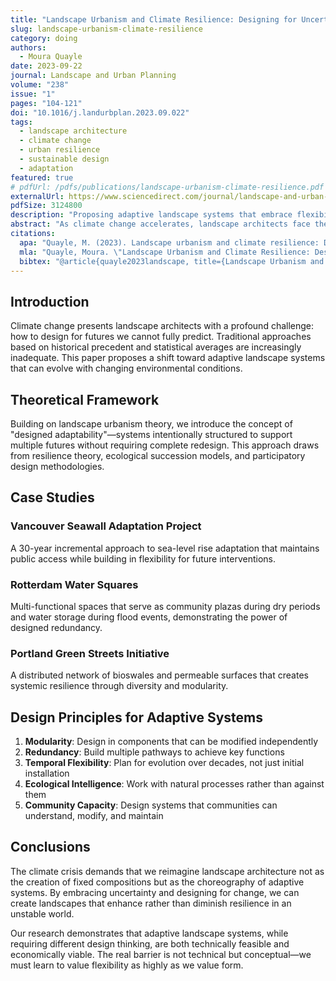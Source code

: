 ```yaml
---
title: "Landscape Urbanism and Climate Resilience: Designing for Uncertain Futures"
slug: landscape-urbanism-climate-resilience
category: doing
authors:
  - Moura Quayle
date: 2023-09-22
journal: Landscape and Urban Planning
volume: "238"
issue: "1"
pages: "104-121"
doi: "10.1016/j.landurbplan.2023.09.022"
tags:
  - landscape architecture
  - climate change
  - urban resilience
  - sustainable design
  - adaptation
featured: true
# pdfUrl: /pdfs/publications/landscape-urbanism-climate-resilience.pdf
externalUrl: https://www.sciencedirect.com/journal/landscape-and-urban-planning
pdfSize: 3124800
description: "Proposing adaptive landscape systems that embrace flexibility and ecological intelligence for climate resilience."
abstract: "As climate change accelerates, landscape architects face the challenge of designing for increasingly uncertain futures. This paper examines how landscape urbanism principles can be adapted to create resilient urban ecosystems that respond dynamically to environmental change. Drawing on case studies from coastal cities in North America and Europe, we propose a framework for 'adaptive landscape systems' that embrace flexibility, redundancy, and ecological intelligence."
citations:
  apa: "Quayle, M. (2023). Landscape urbanism and climate resilience: Designing for uncertain futures. Landscape and Urban Planning, 238(1), 104-121."
  mla: "Quayle, Moura. \"Landscape Urbanism and Climate Resilience: Designing for Uncertain Futures.\" Landscape and Urban Planning, vol. 238, no. 1, 2023, pp. 104-121."
  bibtex: "@article{quayle2023landscape, title={Landscape Urbanism and Climate Resilience: Designing for Uncertain Futures}, author={Quayle, Moura}, journal={Landscape and Urban Planning}, volume={238}, number={1}, pages={104--121}, year={2023}}"
---
```


## Introduction

Climate change presents landscape architects with a profound challenge: how to design for futures we cannot fully predict. Traditional approaches based on historical precedent and statistical averages are increasingly inadequate. This paper proposes a shift toward adaptive landscape systems that can evolve with changing environmental conditions.

## Theoretical Framework

Building on landscape urbanism theory, we introduce the concept of "designed adaptability"—systems intentionally structured to support multiple futures without requiring complete redesign. This approach draws from resilience theory, ecological succession models, and participatory design methodologies.

## Case Studies

### Vancouver Seawall Adaptation Project
A 30-year incremental approach to sea-level rise adaptation that maintains public access while building in flexibility for future interventions.

### Rotterdam Water Squares
Multi-functional spaces that serve as community plazas during dry periods and water storage during flood events, demonstrating the power of designed redundancy.

### Portland Green Streets Initiative
A distributed network of bioswales and permeable surfaces that creates systemic resilience through diversity and modularity.

## Design Principles for Adaptive Systems

1. **Modularity**: Design in components that can be modified independently
2. **Redundancy**: Build multiple pathways to achieve key functions
3. **Temporal Flexibility**: Plan for evolution over decades, not just initial installation
4. **Ecological Intelligence**: Work with natural processes rather than against them
5. **Community Capacity**: Design systems that communities can understand, modify, and maintain

## Conclusions

The climate crisis demands that we reimagine landscape architecture not as the creation of fixed compositions but as the choreography of adaptive systems. By embracing uncertainty and designing for change, we can create landscapes that enhance rather than diminish resilience in an unstable world.

Our research demonstrates that adaptive landscape systems, while requiring different design thinking, are both technically feasible and economically viable. The real barrier is not technical but conceptual—we must learn to value flexibility as highly as we value form.
